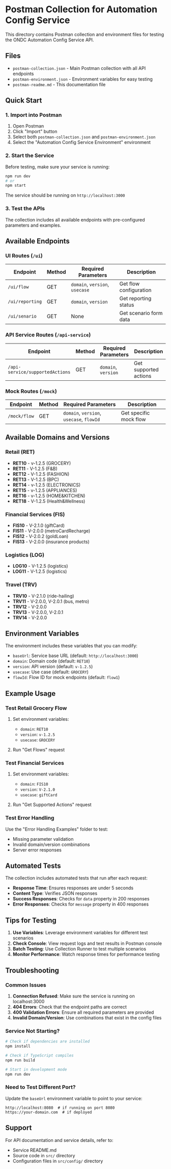 # Postman Collection for Automation Config Service

This directory contains Postman collection and environment files for testing the ONDC Automation Config Service API.

## Files

- `postman-collection.json` - Main Postman collection with all API endpoints
- `postman-environment.json` - Environment variables for easy testing
- `postman-readme.md` - This documentation file

## Quick Start

### 1. Import into Postman

1. Open Postman
2. Click "Import" button
3. Select both `postman-collection.json` and `postman-environment.json`
4. Select the "Automation Config Service Environment" environment

### 2. Start the Service

Before testing, make sure your service is running:

```bash
npm run dev
# or
npm start
```

The service should be running on `http://localhost:3000`

### 3. Test the APIs

The collection includes all available endpoints with pre-configured parameters and examples.

## Available Endpoints

### UI Routes (`/ui`)

| Endpoint        | Method | Required Parameters            | Description            |
| --------------- | ------ | ------------------------------ | ---------------------- |
| `/ui/flow`      | GET    | `domain`, `version`, `usecase` | Get flow configuration |
| `/ui/reporting` | GET    | `domain`, `version`            | Get reporting status   |
| `/ui/senario`   | GET    | None                           | Get scenario form data |

### API Service Routes (`/api-service`)

| Endpoint                        | Method | Required Parameters | Description           |
| ------------------------------- | ------ | ------------------- | --------------------- |
| `/api-service/supportedActions` | GET    | `domain`, `version` | Get supported actions |

### Mock Routes (`/mock`)

| Endpoint     | Method | Required Parameters                      | Description            |
| ------------ | ------ | ---------------------------------------- | ---------------------- |
| `/mock/flow` | GET    | `domain`, `version`, `usecase`, `flowId` | Get specific mock flow |

## Available Domains and Versions

### Retail (RET)

- **RET10** - v-1.2.5 (GROCERY)
- **RET11** - V-1.2.5 (F&B)
- **RET12** - V-1.2.5 (FASHION)
- **RET13** - V-1.2.5 (BPC)
- **RET14** - v-1.2.5 (ELECTRONICS)
- **RET15** - v-1.2.5 (APPLIANCES)
- **RET16** - v-1.2.5 (HOME&KITCHEN)
- **RET18** - V-1.2.5 (Health&Wellness)

### Financial Services (FIS)

- **FIS10** - V-2.1.0 (giftCard)
- **FIS11** - V-2.0.0 (metroCardRecharge)
- **FIS12** - V-2.0.2 (goldLoan)
- **FIS13** - V-2.0.0 (insurance products)

### Logistics (LOG)

- **LOG10** - V-1.2.5 (logistics)
- **LOG11** - V-1.2.5 (logistics)

### Travel (TRV)

- **TRV10** - V-2.1.0 (ride-hailing)
- **TRV11** - V-2.0.0, V-2.0.1 (bus, metro)
- **TRV12** - V-2.0.0
- **TRV13** - V-2.0.0, V-2.0.1
- **TRV14** - V-2.0.0

## Environment Variables

The environment includes these variables that you can modify:

- `baseUrl`: Service base URL (default: `http://localhost:3000`)
- `domain`: Domain code (default: `RET10`)
- `version`: API version (default: `v-1.2.5`)
- `usecase`: Use case (default: `GROCERY`)
- `flowId`: Flow ID for mock endpoints (default: `flow1`)

## Example Usage

### Test Retail Grocery Flow

1. Set environment variables:

   - `domain`: `RET10`
   - `version`: `v-1.2.5`
   - `usecase`: `GROCERY`

2. Run "Get Flows" request

### Test Financial Services

1. Set environment variables:

   - `domain`: `FIS10`
   - `version`: `V-2.1.0`
   - `usecase`: `giftCard`

2. Run "Get Supported Actions" request

### Test Error Handling

Use the "Error Handling Examples" folder to test:

- Missing parameter validation
- Invalid domain/version combinations
- Server error responses

## Automated Tests

The collection includes automated tests that run after each request:

- **Response Time**: Ensures responses are under 5 seconds
- **Content Type**: Verifies JSON responses
- **Success Responses**: Checks for `data` property in 200 responses
- **Error Responses**: Checks for `message` property in 400 responses

## Tips for Testing

1. **Use Variables**: Leverage environment variables for different test scenarios
2. **Check Console**: View request logs and test results in Postman console
3. **Batch Testing**: Use Collection Runner to test multiple scenarios
4. **Monitor Performance**: Watch response times for performance testing

## Troubleshooting

### Common Issues

1. **Connection Refused**: Make sure the service is running on localhost:3000
2. **404 Errors**: Check that the endpoint paths are correct
3. **400 Validation Errors**: Ensure all required parameters are provided
4. **Invalid Domain/Version**: Use combinations that exist in the config files

### Service Not Starting?

```bash
# Check if dependencies are installed
npm install

# Check if TypeScript compiles
npm run build

# Start in development mode
npm run dev
```

### Need to Test Different Port?

Update the `baseUrl` environment variable to point to your service:

```
http://localhost:8080  # if running on port 8080
https://your-domain.com  # if deployed
```

## Support

For API documentation and service details, refer to:

- Service README.md
- Source code in `src/` directory
- Configuration files in `src/config/` directory
